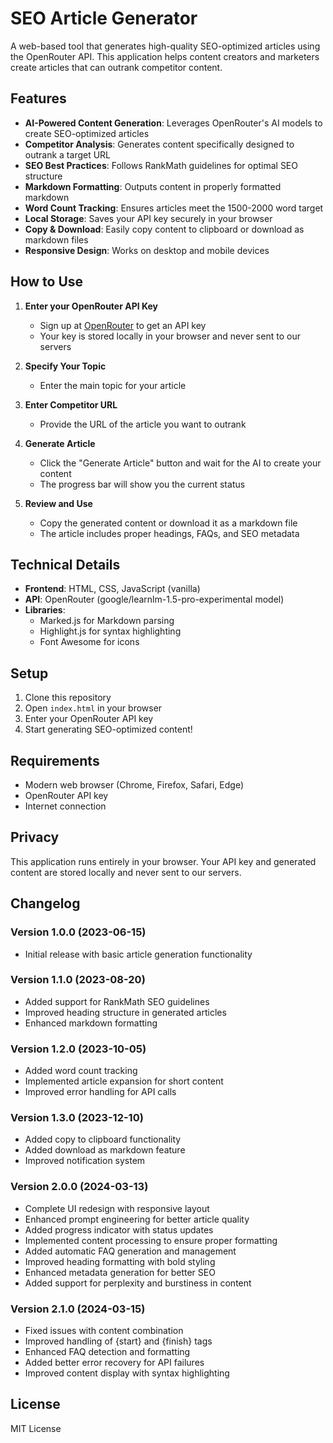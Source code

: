 # SEO Article Generator

A web-based tool that generates high-quality SEO-optimized articles using the OpenRouter API. This application helps content creators and marketers create articles that can outrank competitor content.

## Features

- **AI-Powered Content Generation**: Leverages OpenRouter's AI models to create SEO-optimized articles
- **Competitor Analysis**: Generates content specifically designed to outrank a target URL
- **SEO Best Practices**: Follows RankMath guidelines for optimal SEO structure
- **Markdown Formatting**: Outputs content in properly formatted markdown
- **Word Count Tracking**: Ensures articles meet the 1500-2000 word target
- **Local Storage**: Saves your API key securely in your browser
- **Copy & Download**: Easily copy content to clipboard or download as markdown files
- **Responsive Design**: Works on desktop and mobile devices

## How to Use

1. **Enter your OpenRouter API Key**
   - Sign up at [OpenRouter](https://openrouter.ai/) to get an API key
   - Your key is stored locally in your browser and never sent to our servers

2. **Specify Your Topic**
   - Enter the main topic for your article

3. **Enter Competitor URL**
   - Provide the URL of the article you want to outrank

4. **Generate Article**
   - Click the "Generate Article" button and wait for the AI to create your content
   - The progress bar will show you the current status

5. **Review and Use**
   - Copy the generated content or download it as a markdown file
   - The article includes proper headings, FAQs, and SEO metadata

## Technical Details

- **Frontend**: HTML, CSS, JavaScript (vanilla)
- **API**: OpenRouter (google/learnlm-1.5-pro-experimental model)
- **Libraries**:
  - Marked.js for Markdown parsing
  - Highlight.js for syntax highlighting
  - Font Awesome for icons

## Setup

1. Clone this repository
2. Open `index.html` in your browser
3. Enter your OpenRouter API key
4. Start generating SEO-optimized content!

## Requirements

- Modern web browser (Chrome, Firefox, Safari, Edge)
- OpenRouter API key
- Internet connection

## Privacy

This application runs entirely in your browser. Your API key and generated content are stored locally and never sent to our servers.

## Changelog

### Version 1.0.0 (2023-06-15)
- Initial release with basic article generation functionality

### Version 1.1.0 (2023-08-20)
- Added support for RankMath SEO guidelines
- Improved heading structure in generated articles
- Enhanced markdown formatting

### Version 1.2.0 (2023-10-05)
- Added word count tracking
- Implemented article expansion for short content
- Improved error handling for API calls

### Version 1.3.0 (2023-12-10)
- Added copy to clipboard functionality
- Added download as markdown feature
- Improved notification system

### Version 2.0.0 (2024-03-13)
- Complete UI redesign with responsive layout
- Enhanced prompt engineering for better article quality
- Added progress indicator with status updates
- Implemented content processing to ensure proper formatting
- Added automatic FAQ generation and management
- Improved heading formatting with bold styling
- Enhanced metadata generation for better SEO
- Added support for perplexity and burstiness in content

### Version 2.1.0 (2024-03-15)
- Fixed issues with content combination
- Improved handling of {start} and {finish} tags
- Enhanced FAQ detection and formatting
- Added better error recovery for API failures
- Improved content display with syntax highlighting

## License

MIT License 